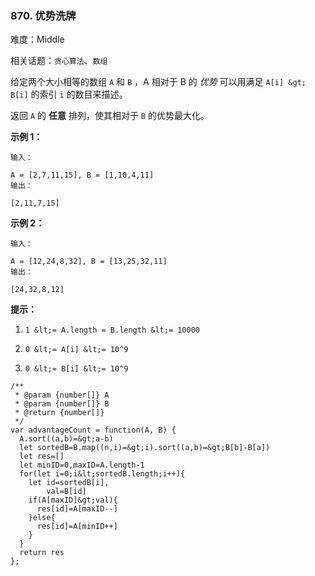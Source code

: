 ### 870. 优势洗牌

难度：Middle

相关话题：`贪心算法`、`数组`

给定两个大小相等的数组 `A` 和 `B` ，A 相对于 B 的 *优势* 可以用满足 `A[i] &gt; B[i]` 的索引  `i` 的数目来描述。



返回 `A` 的 **任意** 排列，使其相对于  `B` 的优势最大化。







 **示例 1：** 





```
输入：

A = [2,7,11,15], B = [1,10,4,11]
输出：

[2,11,7,15]

```

 **示例 2：** 





```
输入：

A = [12,24,8,32], B = [13,25,32,11]
输出：

[24,32,8,12]

```





 **提示：** 





1.  `1 &lt;= A.length = B.length &lt;= 10000` 

2.  `0 &lt;= A[i] &lt;= 10^9` 

3.  `0 &lt;= B[i] &lt;= 10^9` 






```
/**
 * @param {number[]} A
 * @param {number[]} B
 * @return {number[]}
 */
var advantageCount = function(A, B) {
  A.sort((a,b)=&gt;a-b)
  let sortedB=B.map((n,i)=&gt;i).sort((a,b)=&gt;B[b]-B[a])
  let res=[]
  let minID=0,maxID=A.length-1
  for(let i=0;i&lt;sortedB.length;i++){
    let id=sortedB[i],
        val=B[id]
    if(A[maxID]&gt;val){
      res[id]=A[maxID--]
    }else{
      res[id]=A[minID++]
    }
  }
  return res
};



```
